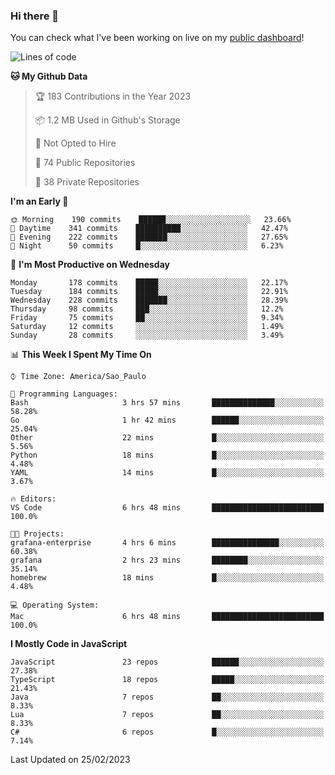 ### Hi there 👋

<!--
**guicaulada/guicaulada** is a ✨ _special_ ✨ repository because its `README.md` (this file) appears on your GitHub profile.

Here are some ideas to get you started:

- 🔭 I’m currently working on ...
- 🌱 I’m currently learning ...
- 👯 I’m looking to collaborate on ...
- 🤔 I’m looking for help with ...
- 💬 Ask me about ...
- 📫 How to reach me: ...
- 😄 Pronouns: ...
- ⚡ Fun fact: ...
-->

You can check what I've been working on live on my [public dashboard](https://guicaulada.grafana.net/public-dashboards/7b7f644500ec4e6cb5d7a4e7b5ed0dab)!

<!--START_SECTION:waka-->
![Lines of code](https://img.shields.io/badge/From%20Hello%20World%20I%27ve%20Written-2.6%20million%20lines%20of%20code-blue)

**🐱 My Github Data** 

> 🏆 183 Contributions in the Year 2023
 > 
> 📦 1.2 MB Used in Github's Storage 
 > 
> 🚫 Not Opted to Hire
 > 
> 📜 74 Public Repositories 
 > 
> 🔑 38 Private Repositories  
 > 
**I'm an Early 🐤** 

```text
🌞 Morning    190 commits    ██████░░░░░░░░░░░░░░░░░░░   23.66% 
🌆 Daytime    341 commits    ██████████░░░░░░░░░░░░░░░   42.47% 
🌃 Evening    222 commits    ███████░░░░░░░░░░░░░░░░░░   27.65% 
🌙 Night      50 commits     █░░░░░░░░░░░░░░░░░░░░░░░░   6.23%

```
📅 **I'm Most Productive on Wednesday** 

```text
Monday       178 commits    █████░░░░░░░░░░░░░░░░░░░░   22.17% 
Tuesday      184 commits    █████░░░░░░░░░░░░░░░░░░░░   22.91% 
Wednesday    228 commits    ███████░░░░░░░░░░░░░░░░░░   28.39% 
Thursday     98 commits     ███░░░░░░░░░░░░░░░░░░░░░░   12.2% 
Friday       75 commits     ██░░░░░░░░░░░░░░░░░░░░░░░   9.34% 
Saturday     12 commits     ░░░░░░░░░░░░░░░░░░░░░░░░░   1.49% 
Sunday       28 commits     ░░░░░░░░░░░░░░░░░░░░░░░░░   3.49%

```


📊 **This Week I Spent My Time On** 

```text
⌚︎ Time Zone: America/Sao_Paulo

💬 Programming Languages: 
Bash                     3 hrs 57 mins       ██████████████░░░░░░░░░░░   58.28% 
Go                       1 hr 42 mins        ██████░░░░░░░░░░░░░░░░░░░   25.04% 
Other                    22 mins             █░░░░░░░░░░░░░░░░░░░░░░░░   5.56% 
Python                   18 mins             █░░░░░░░░░░░░░░░░░░░░░░░░   4.48% 
YAML                     14 mins             █░░░░░░░░░░░░░░░░░░░░░░░░   3.67%

🔥 Editors: 
VS Code                  6 hrs 48 mins       █████████████████████████   100.0%

🐱‍💻 Projects: 
grafana-enterprise       4 hrs 6 mins        ███████████████░░░░░░░░░░   60.38% 
grafana                  2 hrs 23 mins       ████████░░░░░░░░░░░░░░░░░   35.14% 
homebrew                 18 mins             █░░░░░░░░░░░░░░░░░░░░░░░░   4.48%

💻 Operating System: 
Mac                      6 hrs 48 mins       █████████████████████████   100.0%

```

**I Mostly Code in JavaScript** 

```text
JavaScript               23 repos            ██████░░░░░░░░░░░░░░░░░░░   27.38% 
TypeScript               18 repos            █████░░░░░░░░░░░░░░░░░░░░   21.43% 
Java                     7 repos             ██░░░░░░░░░░░░░░░░░░░░░░░   8.33% 
Lua                      7 repos             ██░░░░░░░░░░░░░░░░░░░░░░░   8.33% 
C#                       6 repos             █░░░░░░░░░░░░░░░░░░░░░░░░   7.14%

```



 Last Updated on 25/02/2023
<!--END_SECTION:waka-->

